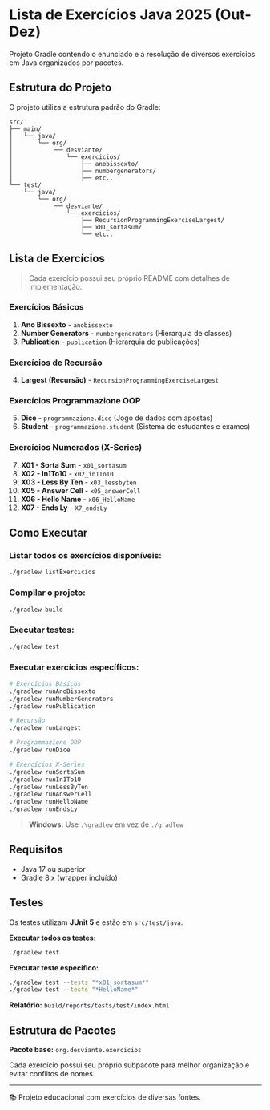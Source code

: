 # Lista de Exercícios Java 2025 (Out-Dez)

Projeto Gradle contendo o enunciado e a resolução de diversos exercícios em Java organizados por pacotes.

## Estrutura do Projeto

O projeto utiliza a estrutura padrão do Gradle:

```
src/
├── main/
│   └── java/
│       └── org/
│           └── desviante/
│               └── exercicios/
│                   ├── anobissexto/
│                   ├── numbergenerators/
│                   ├── etc..
└── test/
    └── java/
        └── org/
            └── desviante/
                └── exercicios/
                    ├── RecursionProgrammingExerciseLargest/
                    ├── x01_sortasum/
                    └── etc..

```

## Lista de Exercícios

> Cada exercício possui seu próprio README com detalhes de implementação.

### Exercícios Básicos
1. **Ano Bissexto** - `anobissexto`
2. **Number Generators** - `numbergenerators` (Hierarquia de classes)
3. **Publication** - `publication` (Hierarquia de publicações)

### Exercícios de Recursão
4. **Largest (Recursão)** - `RecursionProgrammingExerciseLargest`

### Exercícios Programmazione OOP
5. **Dice** - `programmazione.dice` (Jogo de dados com apostas)
6. **Student** - `programmazione.student` (Sistema de estudantes e exames)

### Exercícios Numerados (X-Series)
7. **X01 - Sorta Sum** - `x01_sortasum`
8. **X02 - In1To10** - `x02_in1To10`
9. **X03 - Less By Ten** - `x03_lessbyten`
10. **X05 - Answer Cell** - `x05_answerCell`
11. **X06 - Hello Name** - `x06_HelloName`
12. **X07 - Ends Ly** - `X7_endsLy`

## Como Executar

### Listar todos os exercícios disponíveis:
```bash
./gradlew listExercicios
```

### Compilar o projeto:
```bash
./gradlew build
```

### Executar testes:
```bash
./gradlew test
```

### Executar exercícios específicos:

```bash
# Exercícios Básicos
./gradlew runAnoBissexto
./gradlew runNumberGenerators
./gradlew runPublication

# Recursão
./gradlew runLargest

# Programmazione OOP
./gradlew runDice

# Exercícios X-Series
./gradlew runSortaSum
./gradlew runIn1To10
./gradlew runLessByTen
./gradlew runAnswerCell
./gradlew runHelloName
./gradlew runEndsLy
```

> **Windows:** Use `.\gradlew` em vez de `./gradlew`

## Requisitos

- Java 17 ou superior
- Gradle 8.x (wrapper incluído)

## Testes

Os testes utilizam **JUnit 5** e estão em `src/test/java`.

**Executar todos os testes:**
```bash
./gradlew test
```

**Executar teste específico:**
```bash
./gradlew test --tests "*x01_sortasum*"
./gradlew test --tests "*HelloName*"
```

**Relatório:** `build/reports/tests/test/index.html`

## Estrutura de Pacotes

**Pacote base:** `org.desviante.exercicios`

Cada exercício possui seu próprio subpacote para melhor organização e evitar conflitos de nomes.

---

📚 Projeto educacional com exercícios de diversas fontes.

